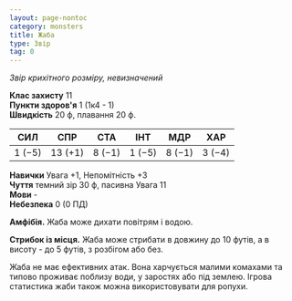 ```yaml
---
layout: page-nontoc
category: monsters
title: Жаба
type: Звір
tag: 0
---
```


_Звір крихітного розміру, невизначений_  

**Клас захисту** 11    
**Пункти здоров'я** 1 (1к4 - 1)    
**Швидкість** 20 ф, плавання 20 ф.  

| СИЛ    | СПР     | СТА    | ІНТ    | МДР    | ХАР    |
| ------ | ------- | ------ | ------ | ------ | ------ |
| 1 (−5) | 13 (+1) | 8 (−1) | 1 (−5) | 8 (−1) | 3 (−4) |

**Навички** Увага +1, Непомітність +3    
**Чуття** темний зір 30 ф, пасивна Увага 11    
**Мови** -    
**Небезпека** 0 (0 ПД)  

**Амфібія.** Жаба може дихати повітрям і водою.    

**Стрибок із місця.** Жаба може стрибати в довжину до 10 футів, а в висоту - до 5 футів, з розбігом або без.  

Жаба не має ефективних атак. Вона харчується малими комахами та типово проживає поблизу води, у заростях або під землею. Ігрова статистика жаби також можна використовувати для ропухи.
